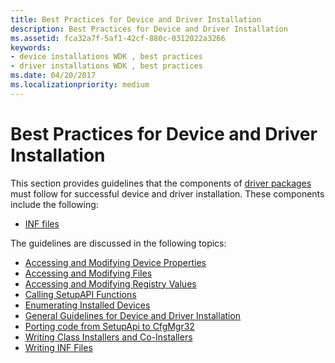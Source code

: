```yaml
---
title: Best Practices for Device and Driver Installation
description: Best Practices for Device and Driver Installation
ms.assetid: fca32a7f-5af1-42cf-880c-0312022a3266
keywords:
- device installations WDK , best practices
- driver installations WDK , best practices
ms.date: 04/20/2017
ms.localizationpriority: medium
---
```


# Best Practices for Device and Driver Installation


This section provides guidelines that the components of [driver packages](driver-packages.md) must follow for successful device and driver installation. These components include the following:

-   [INF files](overview-of-inf-files.md)

The guidelines are discussed in the following topics:

-   [Accessing and Modifying Device Properties](accessing-and-modifying-device-properties.md)
-   [Accessing and Modifying Files](accessing-and-modifying-files.md)
-   [Accessing and Modifying Registry Values](accessing-and-modifying-registry-values.md)
-   [Calling SetupAPI Functions](calling-setupapi-functions.md)
-   [Enumerating Installed Devices](enumerating-installed-devices.md)
-   [General Guidelines for Device and Driver Installation](general-guidelines-for-device-and-driver-installation.md)
-   [Porting code from SetupApi to CfgMgr32](porting-from-setupapi-to-cfgmgr32.md)
-   [Writing Class Installers and Co-Installers](writing-class-installers-and-co-installers.md)
-   [Writing INF Files](writing-inf-files.md)

 

 





